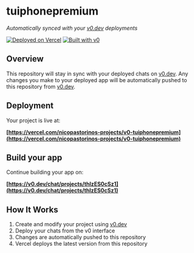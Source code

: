 # tuiphonepremium

*Automatically synced with your [v0.dev](https://v0.dev) deployments*

[![Deployed on Vercel](https://img.shields.io/badge/Deployed%20on-Vercel-black?style=for-the-badge&logo=vercel)](https://vercel.com/nicopastorinos-projects/v0-tuiphonepremium)
[![Built with v0](https://img.shields.io/badge/Built%20with-v0.dev-black?style=for-the-badge)](https://v0.dev/chat/projects/thlzES0cSz1)

## Overview

This repository will stay in sync with your deployed chats on [v0.dev](https://v0.dev).
Any changes you make to your deployed app will be automatically pushed to this repository from [v0.dev](https://v0.dev).

## Deployment

Your project is live at:

**[https://vercel.com/nicopastorinos-projects/v0-tuiphonepremium](https://vercel.com/nicopastorinos-projects/v0-tuiphonepremium)**

## Build your app

Continue building your app on:

**[https://v0.dev/chat/projects/thlzES0cSz1](https://v0.dev/chat/projects/thlzES0cSz1)**

## How It Works

1. Create and modify your project using [v0.dev](https://v0.dev)
2. Deploy your chats from the v0 interface
3. Changes are automatically pushed to this repository
4. Vercel deploys the latest version from this repository
